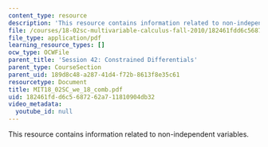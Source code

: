 ```yaml
---
content_type: resource
description: 'This resource contains information related to non-independent variables. '
file: /courses/18-02sc-multivariable-calculus-fall-2010/182461fdd6c5687262a711810904db32_MIT18_02SC_we_18_comb.pdf
file_type: application/pdf
learning_resource_types: []
ocw_type: OCWFile
parent_title: 'Session 42: Constrained Differentials'
parent_type: CourseSection
parent_uid: 189d8c48-a287-41d4-f72b-8613f8e35c61
resourcetype: Document
title: MIT18_02SC_we_18_comb.pdf
uid: 182461fd-d6c5-6872-62a7-11810904db32
video_metadata:
  youtube_id: null
---
```

This resource contains information related to non-independent variables. 

